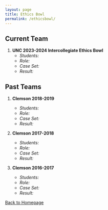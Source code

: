 ```yaml
---
layout: page
title: Ethics Bowl
permalink: /ethicsbowl/
---
```


## Current Team

1. **UNC 2023-2024 Intercollegiate Ethics Bowl**
   - *Students:*
   - *Role:*
   - *Case Set:* 
   - *Result:* 

   

## Past Teams

1. **Clemson 2018-2019**
   - *Students:*
   - *Role:*
   - *Case Set:* 
   - *Result:*
     
2. **Clemson 2017-2018**
   - *Students:*
   - *Role:*
   - *Case Set:* 
   - *Result:* 

3. **Clemson 2016-2017**
   - *Students:*
   - *Role:*
   - *Case Set:* 
   - *Result:*
     
[Back to Homepage](index.md)
   

